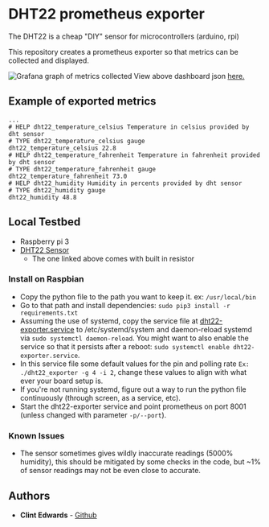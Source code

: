 # DHT22 prometheus exporter

The DHT22 is a cheap "DIY" sensor for microcontrollers (arduino, rpi)

This repository creates a prometheus exporter so that metrics can be collected and displayed.

![Grafana graph of metrics collected](https://i.imgur.com/m7eCUPh.png)
View above dashboard json [here.](./grafana.json)

## Example of exported metrics

```
...
# HELP dht22_temperature_celsius Temperature in celsius provided by dht sensor
# TYPE dht22_temperature_celsius gauge
dht22_temperature_celsius 22.8
# HELP dht22_temperature_fahrenheit Temperature in fahrenheit provided by dht sensor
# TYPE dht22_temperature_fahrenheit gauge
dht22_temperature_fahrenheit 73.0
# HELP dht22_humidity Humidity in percents provided by dht sensor
# TYPE dht22_humidity gauge
dht22_humidity 48.8
```

## Local Testbed

- Raspberry pi 3
- [DHT22 Sensor](https://amzn.to/2m3Qelh)
  - The one linked above comes with built in resistor

### Install on Raspbian

- Copy the python file to the path you want to keep it. ex: `/usr/local/bin`
- Go to that path and install dependencies: `sudo pip3 install -r requirements.txt`
- Assuming the use of systemd, copy the service file at [dht22-exporter.service](./dht22-exporter.service) to /etc/systemd/system and daemon-reload systemd via `sudo systemctl daemon-reload`. You might want to also enable the service so that it persists after a reboot: `sudo systemctl enable dht22-exporter.service`.
- In this service file some default values for the pin and polling rate `Ex: ./dht22_exporter -g 4 -i 2`, change these values to align with what ever your board setup is.
- If you're not running systemd, figure out a way to run the python file continuously (through screen, as a service, etc).
- Start the dht22-exporter service and point prometheus on port 8001 (unless changed with parameter `-p/--port`).

### Known Issues

- The sensor sometimes gives wildly inaccurate readings (5000% humidity), this should be mitigated by some checks in the code, but ~1% of sensor readings may not be even close to accurate.

## Authors

- **Clint Edwards** - [Github](https://github.com/clintjedwards)
